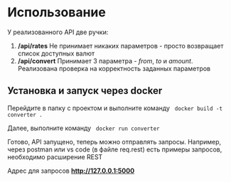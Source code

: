 # Использование
У реализованного API две ручки:
1. **/api/rates**
Не принимает никаких параметров - просто возвращает список доступных валют
2. **/api/convert**
Принимает 3 параметра - _from_, _to_ и _amount_. Реализована проверка на корректность заданных параметров

## Установка и запуск через docker
Перейдите в папку с проектом и выполните команду ```
docker build -t converter .```

Далее, выполните команду ```
docker run converter```

Готово, API запущено, теперь можно отправлять запросы. Например, через postman или vs code (в файле req.rest) есть примеры запросов, необходимо расширение REST

Адрес для запросов **http://127.0.0.1:5000**
